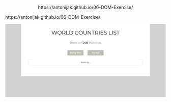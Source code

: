 <p style="text-align: center;"> https://antonijak.github.io/06-DOM-Exercise/ </p>
https://antonijak.github.io/06-DOM-Exercise/

![](example.gif)
